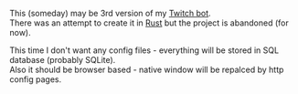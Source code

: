 This (someday) may be 3rd version of my [Twitch bot](https://github.com/Abev08/TwitchBot).  
There was an attempt to create it in [Rust](https://github.com/Abev08/twitch_bot_v3) but the project is abandoned (for now).

This time I don't want any config files - everything will be stored in SQL database (probably SQLite).  
Also it should be browser based - native window will be repalced by http config pages.  
